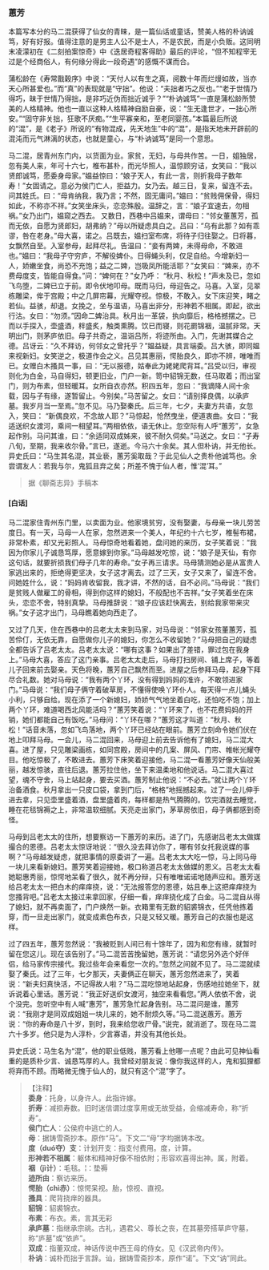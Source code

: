 <script type="text/javascript">
    var head = document.getElementsByTagName('head')[0];
    cssURL = '/public/liao.css';
    linkTag = document.createElement('link');
    linkTag.href = cssURL;
    linkTag.setAttribute('type','text/css');
    linkTag.setAttribute('rel','stylesheet');
    head.appendChild(linkTag);
</script>
### 蕙芳

本篇写本分的马二混获得了仙女的青睐，是一篇仙话或童话，赞美人格的朴讷诚笃，好有好报。值得注意的是男主人公不是士人，不是农民，而是小负贩。这同明末凌濛初在《二刻拍案惊奇》中《迭居奇程客得助》最后的评论，“但不知程宰无过是个经商俗人，有何缘分得此一段奇遇”的感慨不谋而合。

蒲松龄在《寿常戬穀序》中说：“天付人以有生之真，阅数十年而烂熳如故，当亦天心所甚爱也。”而“真”的表现就是“守拙”。他说：“夫拙者巧之反也。”“老于世情乃得巧，昧于世情乃得拙，是非巧近伪而拙近诚乎？”“朴讷诚笃”一直是蒲松龄所赞美的人格精神。他也一直以这种人格精神自励自豪，说：“生无逢世才，一拙心所安。”“固守非关拙，狂歌不厌痴。”“生平寡亲和，至老同婴孩。”本篇最后所说的“混”，是《老子》所说的“有物混成，先天地生”中的“混”，是指天地未开辟前的混沌而元气淋漓的状态，也就是童心，与“朴讷诚笃”是同一个意思。

马二混，居青州东门内，以货面为业。家贫，无妇，与母共作苦。一日，姐独居，忽有美人来，年可十六七，椎布甚朴，而光华照人，温惊顾穷诘，女笑曰：“我以贤郎诚笃，愿委身母家。”媪益惊曰：“娘子天人，有此一言，则折我母子数年寿！”女固请之。意必为侯门亡人，拒益力。女乃去。越三日，复来，留连不去。问其姓氏。曰：“母肯纳我，我乃言；不然，固无庸问。”媪曰：“贫贱佣保骨，得妇如此，不称亦不祥。”女笑坐床头，恋恋殊殷。温辞之，言：“娘子宜速去，勿相祸。”女乃出门，媪窥之西去。
又数日，西巷中吕媪来，谓母曰：“邻女董蕙芳，孤而无依，自愿为贤郎妇，胡弗纳？”母以所疑虑具白之。吕曰：“乌有此那？如有乖谬，咎在老身。”母大喜，诺之。吕既去，媪扫室布席，将待子归往娶之。日将暮，女飘然自至。入室参母，起拜尽礼。告温曰：“妾有两婢，未得母命，不敢进也。”媪曰：“我母子守穷庐，不解役婢仆。日得蝇头利，仅足自给。今增新妇一人，娇嫩坐食，尚恐不充饱；益之二婢，岂吸凤所能活耶？”女笑曰：“婢来，亦不费母度支，皆能自得食。”问：“婢何在？”女乃呼：
“秋月、秋松！”声未及已，忽如飞鸟堕，二婢已立于前。即令伏地叩母。既而马归，母迎告之。马喜。入室，见翠栋雕梁，侔于宫殿；中之几屏帘幕，光耀夺视。惊极，不敢入。女下床迎笑，睹之若仙。益骇，却退。女挽之，坐与温语，马喜出非分，形神若不相属。即起，欲出行沽。女曰：“勿须。”因命二婢治具。秋月出一革袋，执向靡后，格格撼摆之。已而以手探入，壶盛酒，柈盛炙，触类熏腾。饮已而寝，则花罽锦裀，温腻非常。天明出门，则茅庐依旧。母子共奇之，温诣吕所，将迹所由。入门，先谢其媒合之德。吕讶云：“久不拜访，何邻女之曾托乎？”媪益疑，具言端委。吕大骇，即同媪来视新妇。女笑逆之，极道作会之义。吕见其惠丽，愕胎良久，即亦不辨，唯唯而已。女赠白木搔具一事，曰：“无以报德，姑奉此为姥姥爬背耳。”吕受以归，审视则化为白金，马自得妇，顿更旧业，门户一新。笥中貂锦无数，任马取着；而出室门，则为布素，但轻暖耳。女所自衣亦然。积四五年，忽曰：“我谪降人间十余载，因与子有缘，遂暂留止。今别矣。”马苦留之。女曰：“请别择良偶，以承庐墓。我岁月当一至焉。”忽不见。马乃娶秦氏。后三年，七夕，夫妻方共语，女忽入，笑曰：
“新偶良欢，不念故人耶？”马惊起，怆然曳坐，便道衷曲。女曰：“我适送织女渡河，乘间一相望耳。”两相依依，语无休止。忽空际有人呼“蕙芳”，女急起作别。马问其谁，曰：“余适同双成姊来，彼不耐久伺矣。”马送之。女曰：“子寿八旬，至期，我来收尔骨。”言已，遂逝。今马六十余矣。其人但朴讷，并无他长。异史氏曰：“马生其名混，其业亵，蕙芳奚取哉？于此见仙人之贵朴他诚笃也。余尝谓友人：若我与尔，鬼狐且弃之矣；所差不愧于仙人者，惟‘混’耳。”

</section>

> 据《聊斋志异》手稿本

#### [白话]
<aside>

马二混家住青州东门里，以卖面为业。他家境贫穷，没有娶妻，与母亲一块儿劳苦度日。有一天，马母一人在家，忽然进来一个美人，年纪约十六七岁，椎髻布裙，非常朴素，却又光彩照人。马母惊奇地看着她，盘问她的来历，女子笑着说：“我因为你家儿子诚恳笃厚，愿意嫁到你家。”马母越发吃惊，说：“娘子是天仙，有你这句话，就要折损我们母子几年的寿命。”女子再三请求。马母猜测她必是从富贵人家逃出来的，拒绝得更坚决，女子这才离去。过了三天，女子又来了，留连不舍。问她姓什么，说：“妈妈肯收留我，我才讲，不然的话，自不必问。”马母说：“我们是贫贱人做雇工的骨相，得到你这样的媳妇，不般配也不吉祥。”女子笑着坐在床头，恋恋不舍，特别真挚。马母推辞说：“娘子应该赶快离去，别给我家带来灾祸。”女子这才出门，马母瞧着她向西走了。

又过了几天，住在西巷中的吕老太太来到马家，对马母说：“邻家女孩董蕙芳，孤苦伶仃，无依无靠，自愿做你儿子的媳妇，你怎么不收留她？”马母把自己的疑虑全都告诉了吕老太太。吕老太太说：“哪有这事？如果出了差错，罪过包在我身上。”马母大喜，答应了这门亲事。吕老太太走后，马母打扫房间、铺上席子，等着儿子回来前去娶亲。天色将晚，蕙芳自己飘然而至。进屋之后参拜马母，起身下拜尽合礼数。她对马母说：“我有两个丫环，没有得到妈妈的准许，不敢领进家门。”马母说：“我们母子俩守着破草房，不懂得使唤丫环仆人。每天得一点儿蝇头小利，只够自给。现在添了一个新媳妇，娇娇气气地坐着白吃，还怕吃不饱；加上两个丫环，难道喝西北风能活吗？”蕙芳笑着说：“丫环来了，也不花费妈妈的开销，她们都能自己有饭吃。”马母问：“丫环在哪？”蕙芳这才叫道：“秋月、秋松！”话音未落，忽如飞鸟落地，两个丫环已经站在眼前。蕙芳立刻命令她们伏在地上叩拜马母。一会儿，马二混回来，马母迎上前去告诉他有了媳妇，马二混大喜。进了屋，只见雕梁画栋，如同宫殿，房间中的几案、屏风、门帘、帷帐光耀夺目。他吃惊极了，不敢进去。蕙芳下床笑着迎接他，马二混一看蕙芳好像天仙般美丽，越发惊骇，直往后退。蕙芳拉住他，坐下来温柔地和他说话。马二混大喜过望，魂不守舍，马上站起身，要去买酒。蕙芳制止他说：“不必去。”就让两个丫环治备酒食。秋月拿出一只皮口袋，拿到门后，“格格”地摇撼起来。过了一会儿伸手进去拿，只见壶里盛着酒，盘里盛着肉，每样都是热气腾腾的。饮完酒就去睡觉，睡在花毯锦褥之上，非常温软细腻。天亮走出家门，茅草房依旧，母子俩都感到奇怪。

马母到吕老太太的住所，想要察访一下蕙芳的来历。进了门，先感谢吕老太太做媒撮合的恩德。吕老太太惊讶地说：“很久没去拜访你了，哪有邻女托我说媒的事啊？”马母越发疑虑，就把事情的原委讲了一遍。吕老太太大吃一惊，马上同马母一块儿来看新媳妇。蕙芳笑着迎接她，极口称道吕老太太做媒的恩义。吕老太太看她聪惠秀丽，惊愕地呆看了很久，就不再分辩，只有唯唯诺诺地随声应和。蕙芳送给吕老太太一把白木的痒痒挠，说：“无法报答您的恩德，姑且奉上这把痒痒挠为您搔背吧。”吕老太太接过来拿回家，仔细一看，痒痒挠化成了白金。马二混自从得了媳妇，就不再卖面了，门户焕然一新。衣箱里有无数的貂裘锦衣，任凭他拣着穿，而一旦走出家门，就变成素色布衣，只是又轻又暖。蕙芳自己的衣服也是这样。

过了四五年，蕙芳忽然说：“我被贬到人间已有十馀年了，因为和您有缘，就暂时留在您这儿。现在该告别了。”马二混苦苦挽留她，蕙芳说：“请您另外选个好伴侣，给马家传宗接代。我过些年会来看您一次的。”忽然之间就不见了。马二混就续娶了秦氏。过了三年，七夕那天，夫妻俩正在聊天，蕙芳忽然进来了，笑着说：“新夫妇真快活，不记得故人啦？”马二混吃惊地站起身，伤感地拉她坐下，就诉说着心里话。蕙芳说：“我正好送织女渡河，抽空来看看您。”两人依依不舍，说个没完。忽听空中有人喊“惠芳”，蕙芳急忙起身告别。马二混问是谁，蕙芳说：“我刚才是同双成姐姐一块儿来的，她不耐烦久等。”马二混送蕙芳。蕙芳说：“你的寿命是八十岁，到时，我来给您收尸骨。”说完，就消逝了。现在马二混六十多岁。他只是为人淳朴，少言寡语，并没有其他长处。

异史氏说：马生名为“混”，他的职业低贱，蕙芳看上他哪一点呢？由此可见神仙看重的是质朴少言、诚恳笃厚的人。我曾经对朋友说：像你我这样的人，鬼和狐狸都将弃而不顾。而略微无愧于仙人的，就只有这个“混”字了。

</aside>

> 【注释】  
<b>委身</b>：托身，以身许人。此指许嫁。  
<b>折寿</b>：减损寿数。旧时迷信谓过度享用或无故受益，会缩减寿命，称“折寿”。  
<b>侯门亡人</b>：公侯府中逃亡的人。  
<b>母</b>：据铸雪斋抄本。原作“马”。下文二“母”字均据铸本改。  
<b>度（duó夺）支</b>：计划开支：指支付费用。度，计算。  
<b>形神若不相属</b>：躯体和精神好像不相依附；形容欢喜得出神。属，附着。  
<b>裀（jì计）</b>：毛毯。¦：垫褥  
<b>迹所由</b>：察访来历。  
<b>愕胎（chì赤）</b>：惊愕呆视。胎，惊视、直视。  
<b>搔具</b>：爬背挠痒的器具。  
<b>貂锦</b>：貂裘锦衣。  
<b>布素</b>：布衣。素，言其无彩  
<b>承庐墓</b>：指继承宗祧。古礼，遇君父、尊长之丧，在其墓旁搭草庐守墓，称“庐墓”或“依庐”。  
<b>双成</b>：指董双成，神话传说中西王母的侍女。见《汉武帝内传》。  
<b>朴讷</b>：诚朴而拙于言辞。讪，据铸雪斋抄本，原作“诺”。下文“讷”同此。  
